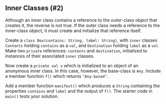 ## Inner Classes (#2)

Although an inner class contains a reference to the outer-class object that
creates it, the reverse is not true. If the outer class needs a reference to
the inner-class object, it must create and initialize that reference itself.

Create a `class Box(contains: String, label: String)`, with `inner` classes
`Contents` holding `contains` as a `val`, and `Destination` holding `label` as
a `val`. Make two `private` references: `contents` and `destination`,
initialized to instances of their associated `inner` classes.

Now create a `private val x` which is initialized to an object of an anonymous
inner class. In this case, however, the base-class is `Any`. Include a member
function `f()` which returns `"Any-based"`.

Add a member function `manifest()` which produces a `String` containing the
properties `contains` and `label` and the output of `f()`. The starter code in
`main()` tests your solution.